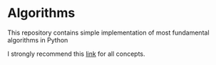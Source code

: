# Algorithms
This repository contains simple implementation of most fundamental algorithms in Python

I strongly recommend this [link](https://www.youtube.com/channel/UClEEsT7DkdVO_fkrBw0OTrA) for all concepts.
